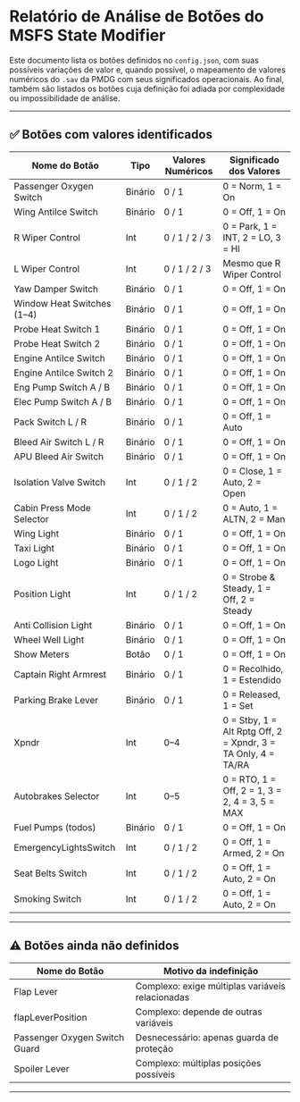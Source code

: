 # Relatório de Análise de Botões do MSFS State Modifier

Este documento lista os botões definidos no `config.json`, com suas possíveis variações de valor e, quando possível, o mapeamento de valores numéricos do `.sav` da PMDG com seus significados operacionais. Ao final, também são listados os botões cuja definição foi adiada por complexidade ou impossibilidade de análise.

---

## ✅ Botões com valores identificados

| Nome do Botão                  | Tipo     | Valores Numéricos  | Significado dos Valores                    |
|-------------------------------|----------|---------------------|---------------------------------------------|
| Passenger Oxygen Switch       | Binário  | 0 / 1              | 0 = Norm, 1 = On                            |
| Wing AntiIce Switch           | Binário  | 0 / 1              | 0 = Off, 1 = On                             |
| R Wiper Control               | Int      | 0 / 1 / 2 / 3      | 0 = Park, 1 = INT, 2 = LO, 3 = HI           |
| L Wiper Control               | Int      | 0 / 1 / 2 / 3      | Mesmo que R Wiper Control                   |
| Yaw Damper Switch             | Binário  | 0 / 1              | 0 = Off, 1 = On                             |
| Window Heat Switches (1–4)    | Binário  | 0 / 1              | 0 = Off, 1 = On                             |
| Probe Heat Switch 1           | Binário  | 0 / 1              | 0 = Off, 1 = On                             |
| Probe Heat Switch 2           | Binário  | 0 / 1              | 0 = Off, 1 = On                             |
| Engine AntiIce Switch         | Binário  | 0 / 1              | 0 = Off, 1 = On                             |
| Engine AntiIce Switch 2       | Binário  | 0 / 1              | 0 = Off, 1 = On                             |
| Eng Pump Switch A / B         | Binário  | 0 / 1              | 0 = Off, 1 = On                             |
| Elec Pump Switch A / B        | Binário  | 0 / 1              | 0 = Off, 1 = On                             |
| Pack Switch L / R             | Binário  | 0 / 1              | 0 = Off, 1 = Auto                           |
| Bleed Air Switch L / R        | Binário  | 0 / 1              | 0 = Off, 1 = On                             |
| APU Bleed Air Switch          | Binário  | 0 / 1              | 0 = Off, 1 = On                             |
| Isolation Valve Switch        | Int      | 0 / 1 / 2          | 0 = Close, 1 = Auto, 2 = Open               |
| Cabin Press Mode Selector     | Int      | 0 / 1 / 2          | 0 = Auto, 1 = ALTN, 2 = Man                 |
| Wing Light                    | Binário  | 0 / 1              | 0 = Off, 1 = On                             |
| Taxi Light                    | Binário  | 0 / 1              | 0 = Off, 1 = On                             |
| Logo Light                    | Binário  | 0 / 1              | 0 = Off, 1 = On                             |
| Position Light                | Int      | 0 / 1 / 2          | 0 = Strobe & Steady, 1 = Off, 2 = Steady    |
| Anti Collision Light          | Binário  | 0 / 1              | 0 = Off, 1 = On                             |
| Wheel Well Light              | Binário  | 0 / 1              | 0 = Off, 1 = On                             |
| Show Meters                   | Botão    | 0 / 1              | 0 = Off, 1 = On                             |
| Captain Right Armrest         | Binário  | 0 / 1              | 0 = Recolhido, 1 = Estendido                |
| Parking Brake Lever           | Binário  | 0 / 1              | 0 = Released, 1 = Set                       |
| Xpndr                         | Int      | 0–4                | 0 = Stby, 1 = Alt Rptg Off, 2 = Xpndr, 3 = TA Only, 4 = TA/RA |
| Autobrakes Selector           | Int      | 0–5                | 0 = RTO, 1 = Off, 2 = 1, 3 = 2, 4 = 3, 5 = MAX |
| Fuel Pumps (todos)            | Binário  | 0 / 1              | 0 = Off, 1 = On                             |
| EmergencyLightsSwitch         | Int      | 0 / 1 / 2          | 0 = Off, 1 = Armed, 2 = On                  |
| Seat Belts Switch             | Int      | 0 / 1 / 2          | 0 = Off, 1 = Auto, 2 = On                   |
| Smoking Switch                | Int      | 0 / 1 / 2          | 0 = Off, 1 = Auto, 2 = On                   |

---

## ⚠️ Botões ainda não definidos

| Nome do Botão                 | Motivo da indefinição                         |
|-------------------------------|-----------------------------------------------|
| Flap Lever                    | Complexo: exige múltiplas variáveis relacionadas |
| flapLeverPosition             | Complexo: depende de outras variáveis          |
| Passenger Oxygen Switch Guard | Desnecessário: apenas guarda de proteção       |
| Spoiler Lever                 | Complexo: múltiplas posições possíveis         |

---
